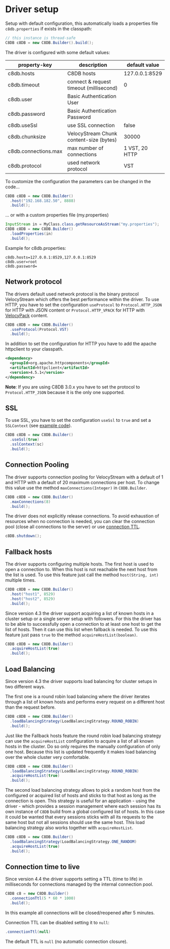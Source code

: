 # Driver setup

Setup with default configuration, this automatically loads a properties file
`c8db.properties` if exists in the classpath:

```Java
// this instance is thread-safe
C8DB c8DB = new C8DB.Builder().build();
```

The driver is configured with some default values:

| property-key             | description                             | default value  |
| ------------------------ | --------------------------------------- | -------------- |
| c8db.hosts           | C8DB hosts                          | 127.0.0.1:8529 |
| c8db.timeout         | connect & request timeout (millisecond) | 0              |
| c8db.user            | Basic Authentication User               |
| c8db.password        | Basic Authentication Password           |
| c8db.useSsl          | use SSL connection                      | false          |
| c8db.chunksize       | VelocyStream Chunk content-size (bytes) | 30000          |
| c8db.connections.max | max number of connections               | 1 VST, 20 HTTP |
| c8db.protocol        | used network protocol                   | VST            |

To customize the configuration the parameters can be changed in the code...

```Java
C8DB c8DB = new C8DB.Builder()
  .host("192.168.182.50", 8888)
  .build();
```

... or with a custom properties file (my.properties)

```Java
InputStream in = MyClass.class.getResourceAsStream("my.properties");
C8DB c8DB = new C8DB.Builder()
  .loadProperties(in)
  .build();
```

Example for c8db.properties:

```
c8db.hosts=127.0.0.1:8529,127.0.0.1:8529
c8db.user=root
c8db.password=
```

## Network protocol

The drivers default used network protocol is the binary protocol VelocyStream
which offers the best performance within the driver. To use HTTP, you have to
set the configuration `useProtocol` to `Protocol.HTTP_JSON` for HTTP with JSON
content or `Protocol.HTTP_VPACK` for HTTP with
[VelocyPack](https://github.com/c8db/velocypack/blob/master/VelocyPack.md) content.

```Java
C8DB c8DB = new C8DB.Builder()
  .useProtocol(Protocol.VST)
  .build();
```

In addition to set the configuration for HTTP you have to add the
apache httpclient to your classpath.

```XML
<dependency>
  <groupId>org.apache.httpcomponents</groupId>
  <artifactId>httpclient</artifactId>
  <version>4.5.1</version>
</dependency>
```

**Note**: If you are using C8DB 3.0.x you have to set the protocol to
`Protocol.HTTP_JSON` because it is the only one supported.

## SSL

To use SSL, you have to set the configuration `useSsl` to `true` and set a `SSLContext`
(see [example code](https://github.com/c8db/c8db-java-driver/blob/master/src/test/java/com/c8db/example/ssl/SslExample.java)).

```Java
C8DB c8DB = new C8DB.Builder()
  .useSsl(true)
  .sslContext(sc)
  .build();
```

## Connection Pooling

The driver supports connection pooling for VelocyStream with a default of 1 and
HTTP with a default of 20 maximum connections per host. To change this value
use the method `maxConnections(Integer)` in `C8DB.Builder`.

```Java
C8DB c8DB = new C8DB.Builder()
  .maxConnections(8)
  .build();
```

The driver does not explicitly release connections. To avoid exhaustion of
resources when no connection is needed, you can clear the connection pool
(close all connections to the server) or use [connection TTL](#connection-time-to-live).

```Java
c8DB.shutdown();
```

## Fallback hosts

The driver supports configuring multiple hosts. The first host is used to open a
connection to. When this host is not reachable the next host from the list is used.
To use this feature just call the method `host(String, int)` multiple times.

```Java
C8DB c8DB = new C8DB.Builder()
  .host("host1", 8529)
  .host("host2", 8529)
  .build();
```

Since version 4.3 the driver support acquiring a list of known hosts in a
cluster setup or a single server setup with followers. For this the driver has
to be able to successfully open a connection to at least one host to get the
list of hosts. Then it can use this list when fallback is needed. To use this
feature just pass `true` to the method `acquireHostList(boolean)`.

```Java
C8DB c8DB = new C8DB.Builder()
  .acquireHostList(true)
  .build();
```

## Load Balancing

Since version 4.3 the driver supports load balancing for cluster setups in
two different ways.

The first one is a round robin load balancing where the driver iterates
through a list of known hosts and performs every request on a different
host than the request before.

```Java
C8DB c8DB = new C8DB.Builder()
  .loadBalancingStrategy(LoadBalancingStrategy.ROUND_ROBIN)
  .build();
```

Just like the Fallback hosts feature the round robin load balancing strategy
can use the `acquireHostList` configuration to acquire a list of all known hosts
in the cluster. Do so only requires the manually configuration of only one host.
Because this list is updated frequently it makes load balancing over the whole
cluster very comfortable.

```Java
C8DB c8DB = new C8DB.Builder()
  .loadBalancingStrategy(LoadBalancingStrategy.ROUND_ROBIN)
  .acquireHostList(true)
  .build();
```

The second load balancing strategy allows to pick a random host from the
configured or acquired list of hosts and sticks to that host as long as the
connection is open. This strategy is useful for an application - using the driver -
which provides a session management where each session has its own instance of
`C8DB` build from a global configured list of hosts. In this case it could
be wanted that every sessions sticks with all its requests to the same host but
not all sessions should use the same host. This load balancing strategy also
works together with `acquireHostList`.

```Java
C8DB c8DB = new C8DB.Builder()
  .loadBalancingStrategy(LoadBalancingStrategy.ONE_RANDOM)
  .acquireHostList(true)
  .build();
```

## Connection time to live

Since version 4.4 the driver supports setting a TTL (time to life) in milliseconds
for connections managed by the internal connection pool.

```Java
C8DB c8 = new C8DB.Builder()
  .connectionTtl(5 * 60 * 1000)
  .build();
```

In this example all connections will be closed/reopened after 5 minutes.

Connection TTL can be disabled setting it to `null`:

```Java
.connectionTtl(null)
```

The default TTL is `null` (no automatic connection closure).
